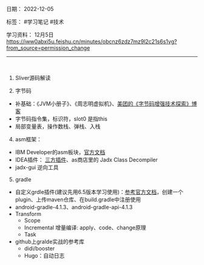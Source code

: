 日期： 2022-12-05

标签： #学习笔记 #技术

学习资料： 
12月5日 https://iww0abxi5u.feishu.cn/minutes/obcnz6zdz7mz9l2c21s6s1vg?from_source=permission_change

---
<br>

1. Sliver源码解读

2. 字节码
- 补基础：《JVM小册子》、《周志明虚拟机》、[美团的《字节码增强技术探索》博客](https://tech.meituan.com/2019/09/05/java-bytecode-enhancement.html)
- 字节码指令集，标识符，slot0 是指this
- 局部变量表，操作数栈、弹栈、入栈

4. asm框架：
- IBM Developer的asm板块，[官方文档](http://asm.ow2.io) 
- IDEA插件： [三方插件](https://plugins.jetbrains.com/plugin/5918-asm-bytecode-outline )、as商店里的 Jadx Class Decompiler
- jadx-gui 逆向工具

5. gradle
- 自定义grdle插件(建议先用6.5版本学习使用)：[参考官方文档](https://docs.gradle.org/current/userguide/custom_plugins.html)，创建一个plugin、上传maven仓库、在build.gradle中注册使用
- android-gradle-4.1.3、android-gradle-api-4.1.3
- Transform
	- Scope
	- Incremental 增量编译: apply、code、change原理
	- Task
- github上gralde实战的参考库
	- didi/booster
	- Hugo：自动日志